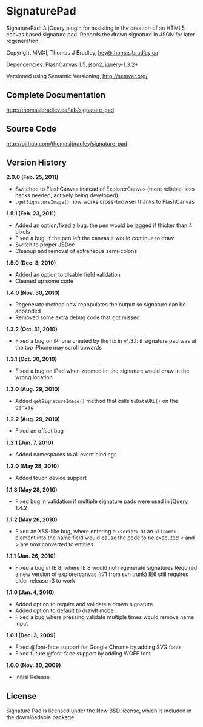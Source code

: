 SignaturePad
===

SignaturePad: A jQuery plugin for assisting in the creation of an HTML5 canvas
based signature pad. Records the drawn signature in JSON for later regeneration.

Copyright MMXI, Thomas J Bradley, <hey@thomasjbradley.ca>

Dependencies: FlashCanvas 1.5, json2, jquery-1.3.2+

Versioned using Semantic Versioning, <http://semver.org/>


Complete Documentation
---
<http://thomasjbradley.ca/lab/signature-pad>

Source Code
---
<http://github.com/thomasjbradley/signature-pad>


Version History
---
**2.0.0 (Feb. 25, 2011)**

- Switched to FlashCanvas instead of ExplorerCanvas (more reliable, less hacks needed, actively being developed)
- `.getSignatureImage()` now works cross-browser thanks to FlashCanvas

**1.5.1 (Feb. 23, 2011)**

- Added an option/fixed a bug: the pen would be jagged if thicker than 4 pixels
- Fixed a bug: if the pen left the canvas it would continue to draw
- Switch to proper JSDoc
- Cleanup and removal of extraneous semi-colons

**1.5.0 (Dec. 3, 2010)**

- Added an option to disable field validation
- Cleaned up some code

**1.4.0 (Nov. 30, 2010)**

- Regenerate method now repopulates the output so signature can be appended
- Removed some extra debug code that got missed

**1.3.2 (Oct. 31, 2010)**

- Fixed a bug on iPhone created by the fix in v1.3.1:
  if signature pad was at the top iPhone may scroll upwards

**1.3.1 (Oct. 30, 2010)**

- Fixed a bug on iPad when zoomed in:
  the signature would draw in the wrong location

**1.3.0 (Aug. 29, 2010)**

- Added `getSignatureImage()` method that calls `toDataURL()` on the canvas

**1.2.2 (Aug. 29, 2010)**

- Fixed an offset bug

**1.2.1 (Jun. 7, 2010)**

- Added namespaces to all event bindings

**1.2.0 (May 28, 2010)**

- Added touch device support

**1.1.3 (May 28, 2010)**

- Fixed bug in validation if multiple signature pads were used in jQuery 1.4.2

**1.1.2 (May 26, 2010)**

- Fixed an XSS-like bug, where entering a `<script>` or an `<iframe>` element into
  the name field would cause the code to be executed
  < and > are now converted to entities

**1.1.1 (Jan. 26, 2010)**

- Fixed a bug in IE 8, where IE 8 would not regenerate signatures
  Required a new version of explorercanvas (r71 from svn trunk)
  IE6 still requires older release r3 to work

**1.1.0 (Jan. 4, 2010)**

- Added option to require and validate a drawn signature
- Added option to default to drawIt mode
- Fixed a bug where pressing validate multiple times would remove name input

**1.0.1 (Dec. 3, 2009)**

- Fixed @font-face support for Google Chrome by adding SVG fonts
- Fixed future @font-face support by adding WOFF font

**1.0.0 (Nov. 30, 2009)**

- Initial Release


License
---
Signature Pad is licensed under the New BSD license, which is included in the downloadable package.

